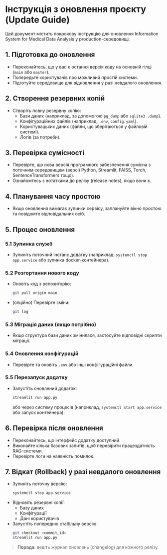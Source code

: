 # Інструкція з оновлення проєкту (Update Guide)

Цей документ містить покрокову інструкцію для оновлення Information System for Medical Data Analysis у production-середовищі.

## 1. Підготовка до оновлення

- Переконайтесь, що у вас є остання версія коду на основній гілці (`main` або `master`).
- Попередьте користувачів про можливий простій системи.
- Підготуйте середовище для відновлення у разі невдалого оновлення.

## 2. Створення резервних копій

- Створіть повну резервну копію:
  - Бази даних (наприклад, за допомогою `pg_dump` або `sqlite3 .dump`).
  - Конфігураційних файлів (наприклад, `.env`, `config.yaml`).
  - Користувацьких даних (файли, що зберігаються у файловій системі).
  - Логів (за потреби).

## 3. Перевірка сумісності

- Перевірте, що нова версія програмного забезпечення сумісна з поточним середовищем (версії Python, Streamlit, FAISS, Torch, SentenceTransformers тощо).
- Ознайомтесь з нотатками до релізу (release notes), якщо вони є.

## 4. Планування часу простою

- Якщо оновлення вимагає зупинки сервісу, заплануйте вікно простою та повідомте відповідальних осіб.

## 5. Процес оновлення

### 5.1 Зупинка служб
- Зупиніть поточний інстанс додатку (наприклад: `systemctl stop app.service` або зупинка docker-контейнера).

### 5.2 Розгортання нового коду
- Оновіть код з репозиторію:
  ```bash
  git pull origin main
  ```
- (опційно) Перевірте зміни:
  ```bash
  git log
  ```

### 5.3 Міграція даних (якщо потрібно)
- Якщо структура бази даних змінилася, застосуйте відповідні скрипти міграції.

### 5.4 Оновлення конфігурацій
- Перевірте та оновіть `.env` або інші конфігураційні файли.

### 5.5 Перезапуск додатку
- Запустіть оновлений додаток:
  ```bash
  streamlit run app.py
  ```
  або через систему процесів (наприклад, `systemctl start app.service` або запуск контейнера).

## 6. Перевірка після оновлення

- Переконайтесь, що інтерфейс додатку доступний.
- Виконайте кілька базових запитів, щоб перевірити працездатність RAG-системи.
- Перевірте логи на наявність помилок.

## 7. Відкат (Rollback) у разі невдалого оновлення

- Зупиніть поточну версію:
  ```bash
  systemctl stop app.service
  ```
- Відновіть резервні копії:
  - Базу даних
  - Конфігурації
  - Дані користувачів
- Запустіть попередню стабільну версію:
  ```bash
  git checkout <commit_id>
  streamlit run app.py
  ```

> **Порада**: ведіть журнал оновлень (changelog) для кожного релізу.